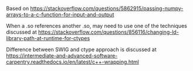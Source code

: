 Based on 
https://stackoverflow.com/questions/5862915/passing-numpy-arrays-to-a-c-function-for-input-and-output

When a .so references another .so, may need to use one of the techniques discussed at https://stackoverflow.com/questions/856116/changing-ld-library-path-at-runtime-for-ctypes

Difference between SWIG and ctype approach is discussed at https://intermediate-and-advanced-software-carpentry.readthedocs.io/en/latest/c++-wrapping.html
